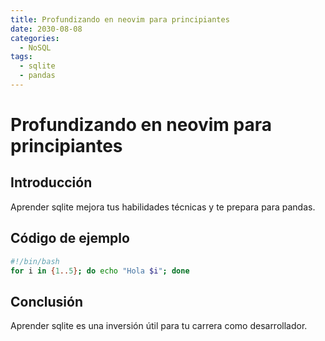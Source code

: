 ```yaml
---
title: Profundizando en neovim para principiantes
date: 2030-08-08
categories:
  - NoSQL
tags:
  - sqlite
  - pandas
---
```


# Profundizando en neovim para principiantes

## Introducción

Aprender sqlite mejora tus habilidades técnicas y te prepara para pandas.

## Código de ejemplo

```bash
#!/bin/bash
for i in {1..5}; do echo "Hola $i"; done
```

## Conclusión

Aprender sqlite es una inversión útil para tu carrera como desarrollador.